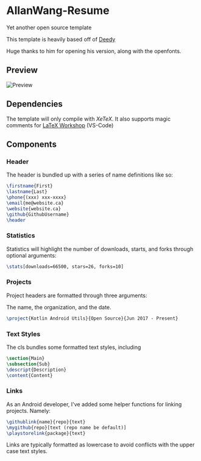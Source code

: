 # AllanWang-Resume

Yet another open source template

This template is heavily based off of [Deedy](https://github.com/deedy/Deedy-Resume)

Huge thanks to him for opening his version, along with the openfonts.

## Preview

![Preview](https://www.allanwang.ca/resume-snapshot.png)

## Dependencies

The template will only compile with *XeTeX*.
It also supports magic comments for [LaTeX Workshop](https://github.com/James-Yu/LaTeX-Workshop) (VS-Code)

## Components

### Header

The header is bundled up with a series of name definitions like so:

```latex
\firstname{First}
\lastname{Last}
\phone{(xxx) xxx-xxxx}
\email{me@website.ca}
\website{website.ca}
\github{GithubUsername}
\header
```

### Statistics

Statistics will highlight the number of downloads, starts, and forks through optional arguments:

```latex
\stats[downloads=66500, stars=26, forks=10]
```

### Projects

Project headers are formatted through three arguments:

The name, the organization, and the date.

```latex
\project{Kotlin Android Utils}{Open Source}{Jun 2017 - Present}
```

### Text Styles

The cls bundles some formatted text styles, including

```latex
\section{Main}
\subsection{Sub}
\descript{Description}
\content{Content}
```

### Links

As an Android developer, I've added some helper functions for linking projects. Namely:

```latex
\githublink{name}{repo}{text}
\mygithub{repo}[text (repo name be default)]
\playstorelink{package}{text}
```

Links are typically formatted as lowercase to avoid conflicts with the upper case text styles.